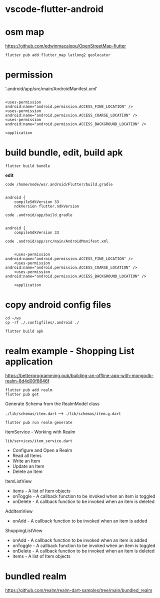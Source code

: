# vscode-flutter-android

# osm map

https://github.com/edwinmacalopu/OpenStreetMap-flutter

```
flutter pub add flutter_map latlong2 geolocator
```

# permission

'.android/app/src/main/AndroidManifest.xml'

```

<uses-permission android:name="android.permission.ACCESS_FINE_LOCATION" />
<uses-permission android:name="android.permission.ACCESS_COARSE_LOCATION" />
<uses-permission android:name="android.permission.ACCESS_BACKGROUND_LOCATION" />

<application
```

# build bundle, edit, build apk

```
flutter build bundle 
```

**edit**

`code /home/node/ws/.android/Flutter/build.gradle`

```

android {
    compileSdkVersion 33
    ndkVersion flutter.ndkVersion

```


`code .android/app/build.gradle`

```

android {
    compileSdkVersion 33

```


`code .android/app/src/main/AndroidManifest.xml`

```

    <uses-permission android:name="android.permission.ACCESS_FINE_LOCATION" />
    <uses-permission android:name="android.permission.ACCESS_COARSE_LOCATION" />
    <uses-permission android:name="android.permission.ACCESS_BACKGROUND_LOCATION" />

    <application
```

# copy android config files

```
cd ~/ws
cp -rf ./.configfiles/.android ./
```


```
flutter build apk
```

# realm example - Shopping List application

https://betterprogramming.pub/building-an-offline-app-with-mongodb-realm-8d4d00f8646f

```
flutter pub add realm
flutter pub get
```


Generate Schema from the RealmModel class

`./lib/schemas/item.dart` --> `./lib/schemas/item.g.dart`

```
flutter pub run realm generate
```

ItemService - Working with Realm

`lib/services/item_service.dart`

- Configure and Open a Realm
- Read all Items
- Write an Item
- Update an Item
- Delete an Item

ItemListView

- items - A list of Item objects
- onToggle - A callback function to be invoked when an item is toggled
- onDelete - A callback function to be invoked when an item is deleted

AddItemView

- onAdd - A callback function to be invoked when an item is added

ShoppingListView

- onAdd - A callback function to be invoked when an item is added
- onToggle - A callback function to be invoked when an item is toggled
- onDelete - A callback function to be invoked when an item is deleted
- items - A list of Item objects


# bundled realm

https://github.com/realm/realm-dart-samples/tree/main/bundled_realm
